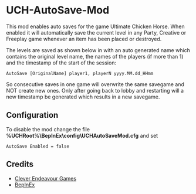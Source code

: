 # UCH-AutoSave-Mod
This mod enables auto saves for the game Ultimate Chicken Horse. When enabled it will automatically save the current level in any Party, Creative or Freeplay game whenever an item has been placed or destroyed.

The levels are saved as shown below in with an auto generated name which contains the original level name, the names of the players (if more than 1) and the timestamp of the start of the session:
```
AutoSave [OriginalName] player1, playerN yyyy.MM.dd_HHmm
```

So consecutive saves in one game will overwrite the same savegame and NOT create new ones. Only after going back to lobby and restarting will a new timestamp be generated which results in a new savegame.

## Configuration
To disable the mod change the file **%UCHRoot%\BepInEx\config\UCHAutoSaveMod.cfg** and set 

```
AutoSave Enabled = false
```

## Credits
- [Clever Endeavour Games](https://www.cleverendeavourgames.com/)
- [BepInEx](https://github.com/BepInEx/BepInEx)